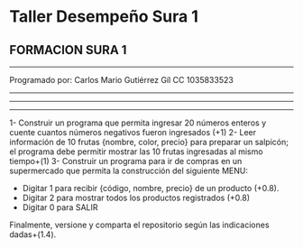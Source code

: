 # Taller Desempeño Sura 1
## FORMACION SURA 1 
*** 
Programado por:
Carlos Mario Gutiérrez Gíl
CC 1035833523
***
***
***
1- Construir un programa que permita ingresar 20 números enteros y cuente cuantos números negativos fueron ingresados (+1)
2- Leer información de 10 frutas {nombre, color, precio} para preparar un salpicón; el programa debe permitir mostrar las 10 frutas ingresadas al mismo tiempo+(1)
3- Construir un programa para ir de compras en un supermercado que permita la construcción del siguiente MENU:

-  Digitar 1 para recibir {código, nombre, precio} de un producto (+0.8).
-  Digitar 2 para mostrar todos los productos registrados (+0.8)
-  Digitar 0 para SALIR

Finalmente, versione y comparta el repositorio según las indicaciones dadas+(1.4).




